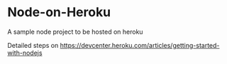Node-on-Heroku
==============

A sample node project to be hosted on heroku

Detailed steps on https://devcenter.heroku.com/articles/getting-started-with-nodejs
